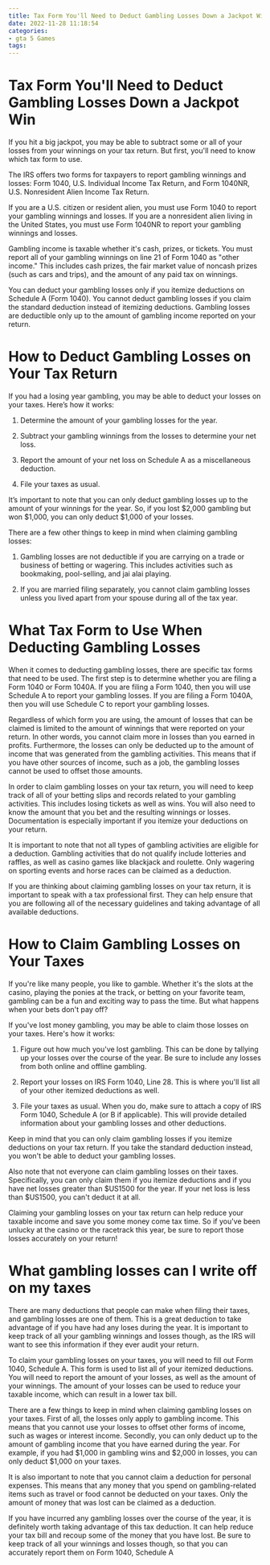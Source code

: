 ```yaml
---
title: Tax Form You'll Need to Deduct Gambling Losses Down a Jackpot Win
date: 2022-11-28 11:18:54
categories:
- gta 5 Games
tags:
---
```



#  Tax Form You'll Need to Deduct Gambling Losses Down a Jackpot Win

If you hit a big jackpot, you may be able to subtract some or all of your losses from your winnings on your tax return. But first, you'll need to know which tax form to use.

The IRS offers two forms for taxpayers to report gambling winnings and losses: Form 1040, U.S. Individual Income Tax Return, and Form 1040NR, U.S. Nonresident Alien Income Tax Return.

If you are a U.S. citizen or resident alien, you must use Form 1040 to report your gambling winnings and losses. If you are a nonresident alien living in the United States, you must use Form 1040NR to report your gambling winnings and losses.

Gambling income is taxable whether it's cash, prizes, or tickets. You must report all of your gambling winnings on line 21 of Form 1040 as "other income." This includes cash prizes, the fair market value of noncash prizes (such as cars and trips), and the amount of any paid tax on winnings.

You can deduct your gambling losses only if you itemize deductions on Schedule A (Form 1040). You cannot deduct gambling losses if you claim the standard deduction instead of itemizing deductions. Gambling losses are deductible only up to the amount of gambling income reported on your return.

#  How to Deduct Gambling Losses on Your Tax Return

If you had a losing year gambling, you may be able to deduct your losses on your taxes. Here’s how it works:

1. Determine the amount of your gambling losses for the year.

2. Subtract your gambling winnings from the losses to determine your net loss.

3. Report the amount of your net loss on Schedule A as a miscellaneous deduction.

4. File your taxes as usual.

It’s important to note that you can only deduct gambling losses up to the amount of your winnings for the year. So, if you lost $2,000 gambling but won $1,000, you can only deduct $1,000 of your losses.

There are a few other things to keep in mind when claiming gambling losses:

1. Gambling losses are not deductible if you are carrying on a trade or business of betting or wagering. This includes activities such as bookmaking, pool-selling, and jai alai playing.

2. If you are married filing separately, you cannot claim gambling losses unless you lived apart from your spouse during all of the tax year.

#  What Tax Form to Use When Deducting Gambling Losses

When it comes to deducting gambling losses, there are specific tax forms that need to be used. The first step is to determine whether you are filing a Form 1040 or Form 1040A. If you are filing a Form 1040, then you will use Schedule A to report your gambling losses. If you are filing a Form 1040A, then you will use Schedule C to report your gambling losses.

Regardless of which form you are using, the amount of losses that can be claimed is limited to the amount of winnings that were reported on your return. In other words, you cannot claim more in losses than you earned in profits. Furthermore, the losses can only be deducted up to the amount of income that was generated from the gambling activities. This means that if you have other sources of income, such as a job, the gambling losses cannot be used to offset those amounts.

In order to claim gambling losses on your tax return, you will need to keep track of all of your betting slips and records related to your gambling activities. This includes losing tickets as well as wins. You will also need to know the amount that you bet and the resulting winnings or losses. Documentation is especially important if you itemize your deductions on your return.

It is important to note that not all types of gambling activities are eligible for a deduction. Gambling activities that do not qualify include lotteries and raffles, as well as casino games like blackjack and roulette. Only wagering on sporting events and horse races can be claimed as a deduction.

If you are thinking about claiming gambling losses on your tax return, it is important to speak with a tax professional first. They can help ensure that you are following all of the necessary guidelines and taking advantage of all available deductions.

#  How to Claim Gambling Losses on Your Taxes

If you're like many people, you like to gamble. Whether it's the slots at the casino, playing the ponies at the track, or betting on your favorite team, gambling can be a fun and exciting way to pass the time. But what happens when your bets don't pay off?

If you've lost money gambling, you may be able to claim those losses on your taxes. Here's how it works:

1. Figure out how much you've lost gambling. This can be done by tallying up your losses over the course of the year. Be sure to include any losses from both online and offline gambling.

2. Report your losses on IRS Form 1040, Line 28. This is where you'll list all of your other itemized deductions as well.

3. File your taxes as usual. When you do, make sure to attach a copy of IRS Form 1040, Schedule A (or B if applicable). This will provide detailed information about your gambling losses and other deductions.

Keep in mind that you can only claim gambling losses if you itemize deductions on your tax return. If you take the standard deduction instead, you won't be able to deduct your gambling losses.

Also note that not everyone can claim gambling losses on their taxes. Specifically, you can only claim them if you itemize deductions and if you have net losses greater than $US1500 for the year. If your net loss is less than $US1500, you can't deduct it at all.

Claiming your gambling losses on your tax return can help reduce your taxable income and save you some money come tax time. So if you've been unlucky at the casino or the racetrack this year, be sure to report those losses accurately on your return!

#  What gambling losses can I write off on my taxes

There are many deductions that people can make when filing their taxes, and gambling losses are one of them. This is a great deduction to take advantage of if you have had any loses during the year. It is important to keep track of all your gambling winnings and losses though, as the IRS will want to see this information if they ever audit your return.

To claim your gambling losses on your taxes, you will need to fill out Form 1040, Schedule A. This form is used to list all of your itemized deductions. You will need to report the amount of your losses, as well as the amount of your winnings. The amount of your losses can be used to reduce your taxable income, which can result in a lower tax bill.

There are a few things to keep in mind when claiming gambling losses on your taxes. First of all, the losses only apply to gambling income. This means that you cannot use your losses to offset other forms of income, such as wages or interest income. Secondly, you can only deduct up to the amount of gambling income that you have earned during the year. For example, if you had $1,000 in gambling wins and $2,000 in losses, you can only deduct $1,000 on your taxes.

It is also important to note that you cannot claim a deduction for personal expenses. This means that any money that you spend on gambling-related items such as travel or food cannot be deducted on your taxes. Only the amount of money that was lost can be claimed as a deduction.

If you have incurred any gambling losses over the course of the year, it is definitely worth taking advantage of this tax deduction. It can help reduce your tax bill and recoup some of the money that you have lost. Be sure to keep track of all your winnings and losses though, so that you can accurately report them on Form 1040, Schedule A